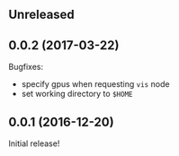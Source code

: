 ## Unreleased

## 0.0.2 (2017-03-22)

Bugfixes:

  - specify gpus when requesting `vis` node
  - set working directory to `$HOME`

## 0.0.1 (2016-12-20)

Initial release!
